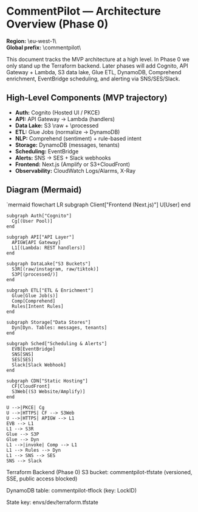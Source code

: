 # CommentPilot — Architecture Overview (Phase 0)

**Region:** \eu-west-1\  
**Global prefix:** \commentpilot\

This document tracks the MVP architecture at a high level. In Phase 0 we only stand up the
Terraform backend. Later phases will add Cognito, API Gateway + Lambda, S3 data lake,
Glue ETL, DynamoDB, Comprehend enrichment, EventBridge scheduling, and alerting via SNS/SES/Slack.

## High-Level Components (MVP trajectory)

- **Auth:** Cognito (Hosted UI / PKCE)
- **API:** API Gateway → Lambda (handlers)
- **Data Lake:** S3 \raw + \processed
- **ETL:** Glue Jobs (normalize → DynamoDB)
- **NLP:** Comprehend (sentiment) + rule-based intent
- **Storage:** DynamoDB (messages, tenants)
- **Scheduling:** EventBridge
- **Alerts:** SNS → SES + Slack webhooks
- **Frontend:** Next.js (Amplify or S3+CloudFront)
- **Observability:** CloudWatch Logs/Alarms, X-Ray

## Diagram (Mermaid)

`mermaid
flowchart LR
    subgraph Client["Frontend (Next.js)"]
      U[User]
    end

    subgraph Auth["Cognito"]
      Cg[(User Pool)]
    end

    subgraph API["API Layer"]
      APIGW[API Gateway]
      L1[(Lambda: REST handlers)]
    end

    subgraph DataLake["S3 Buckets"]
      S3R[(raw/instagram, raw/tiktok)]
      S3P[(processed/)]
    end

    subgraph ETL["ETL & Enrichment"]
      Glue[Glue Job(s)]
      Comp[Comprehend]
      Rules[Intent Rules]
    end

    subgraph Storage["Data Stores"]
      Dyn[Dyn. Tables: messages, tenants]
    end

    subgraph Sched["Scheduling & Alerts"]
      EVB[EventBridge]
      SNS[SNS]
      SES[SES]
      Slack[Slack Webhook]
    end

    subgraph CDN["Static Hosting"]
      CF[CloudFront]
      S3Web[(S3 Website/Amplify)]
    end

    U -->|PKCE| Cg
    U -->|HTTPS| CF --> S3Web
    U -->|HTTPS| APIGW --> L1
    EVB --> L1
    L1 --> S3R
    Glue --> S3P
    Glue --> Dyn
    L1 -->|invoke| Comp --> L1
    L1 --> Rules --> Dyn
    L1 --> SNS --> SES
    SNS --> Slack

Terraform Backend (Phase 0)
S3 bucket: commentpilot-tfstate (versioned, SSE, public access blocked)

DynamoDB table: commentpilot-tflock (key: LockID)

State key: envs/dev/terraform.tfstate
